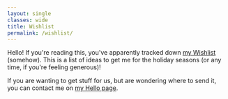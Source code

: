 ```yaml
---
layout: single
classes: wide
title: Wishlist
permalink: /wishlist/
---
```

Hello! If you're reading this, you've apparently tracked down [my Wishlist](https://www.amazon.com/hz/wishlist/ls/2UIVZNY7N0I8D?ref_=wl_share) (somehow). This is a list of ideas to get me for the holiday seasons (or any time, if you're feeling generous)!

If you are wanting to get stuff for us, but are wondering where to send it, you can contact me  on [my Hello page](/hello).